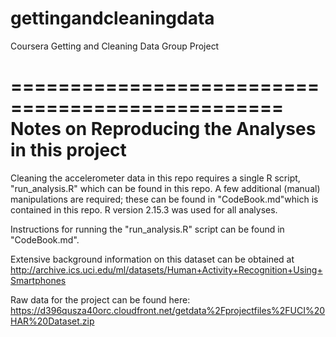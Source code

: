 gettingandcleaningdata
======================

Coursera Getting and Cleaning Data Group Project

=================================================
Notes on Reproducing the Analyses in this project
=================================================
Cleaning the accelerometer data in this repo requires a single R script, "run_analysis.R" which can be found in this repo. A few additional (manual) manipulations are required; these can be found in "CodeBook.md"which is contained in this repo. R version 2.15.3 was used for all analyses.

Instructions for running the "run_analysis.R" script can be found in "CodeBook.md".

Extensive background information on this dataset can be obtained at
http://archive.ics.uci.edu/ml/datasets/Human+Activity+Recognition+Using+Smartphones 

Raw data for the project can be found here: 
https://d396qusza40orc.cloudfront.net/getdata%2Fprojectfiles%2FUCI%20HAR%20Dataset.zip 


